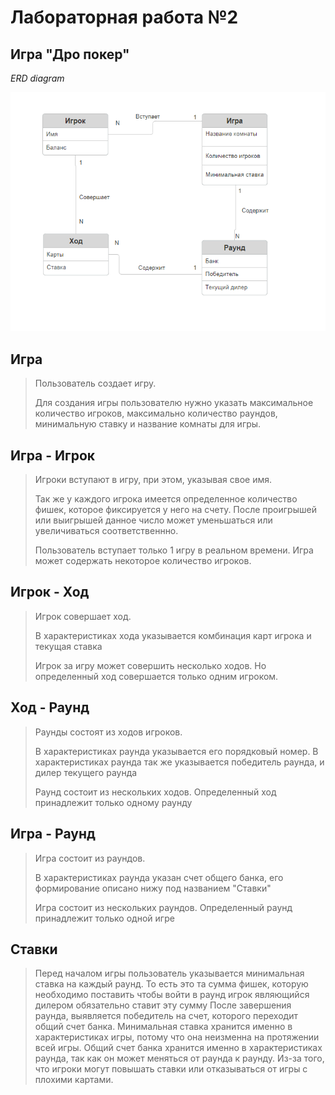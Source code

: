 # Лабораторная работа №2
## Игра "Дро покер"

*ERD diagram*

![Модель предметной области](image/lab2.PNG)


## Игра
> Пользователь создает игру.
>
> Для создания игры пользователю нужно указать максимальное количество игроков, максимально количество раундов, минимальную ставку и название комнаты для игры.
>

## Игра - Игрок
> Игроки вступают в игру, при этом, указывая свое имя.
> 
> Так же у каждого игрока имеется определенное количество фишек, которое фиксируется у него на счету. После проигрышей или выигрышей данное число может уменьшаться или увеличиваться соответственнно.
> 
> Пользователь вступает только 1 игру в реальном времени. Игра может содержать некоторое количество игроков.

## Игрок - Ход
>  Игрок совершает ход.
> 
> В характеристиках хода указывается комбинация карт игрока и текущая ставка
>
> Игрок за игру может совершить несколько ходов. Но определенный ход совершается только одним игроком.


## Ход - Раунд
>  Раунды состоят из ходов игроков.
>
> В характеристиках раунда указывается его порядковый номер. В характеристиках раунда так же указывается победитель раунда, и дилер текущего раунда
>
> Раунд состоит из нескольких ходов. Определенный ход принадлежит только одному раунду

## Игра - Раунд
>  Игра состоит из раундов.
>
> В характеристиках раунда указан счет общего банка, его формирование описано нижу под названием "Ставки"
> 
> Игра состоит из нескольких раундов. Определенный раунд принадлежит только одной игре

## Ставки
> Перед началом игры пользователь указывается минимальная ставка на каждый раунд. То есть это та сумма фишек, которую необходимо поставить чтобы войти в раунд игрок являющийся дилером обязательно ставит эту сумму
> После завершения раунда, выявляется победитель на счет, которого переходит общий счет банка.
> Минимальная ставка хранится именно в характеристиках игры, потому что она неизменна на протяжении всей игры.
> Общий счет банка хранится именно в характеристиках раунда, так как он может меняться от раунда к раунду. Из-за того, что игроки могут повышать ставки или отказываться от игры с плохими картами.
